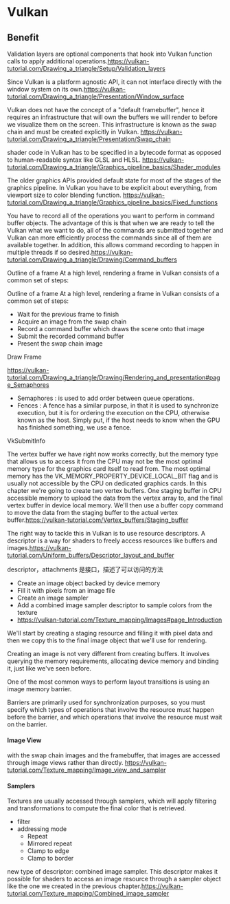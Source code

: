 # Vulkan

## Benefit

Validation layers are optional components that hook into Vulkan function calls to apply additional operations.https://vulkan-tutorial.com/Drawing_a_triangle/Setup/Validation_layers

Since Vulkan is a platform agnostic API, it can not interface directly with the window system on its own.https://vulkan-tutorial.com/Drawing_a_triangle/Presentation/Window_surface

Vulkan does not have the concept of a "default framebuffer", hence it requires an infrastructure that will own the buffers we will render to before we visualize them on the screen. This infrastructure is known as the swap chain and must be created explicitly in Vulkan. https://vulkan-tutorial.com/Drawing_a_triangle/Presentation/Swap_chain

 shader code in Vulkan has to be specified in a bytecode format as opposed to human-readable syntax like GLSL and HLSL.
 https://vulkan-tutorial.com/Drawing_a_triangle/Graphics_pipeline_basics/Shader_modules


The older graphics APIs provided default state for most of the stages of the graphics pipeline. In Vulkan you have to be explicit about everything, from viewport size to color blending function.
https://vulkan-tutorial.com/Drawing_a_triangle/Graphics_pipeline_basics/Fixed_functions

You have to record all of the operations you want to perform in command buffer objects. The advantage of this is that when we are ready to tell the Vulkan what we want to do, all of the commands are submitted together and Vulkan can more efficiently process the commands since all of them are available together. In addition, this allows command recording to happen in multiple threads if so desired.https://vulkan-tutorial.com/Drawing_a_triangle/Drawing/Command_buffers

Outline of a frame
At a high level, rendering a frame in Vulkan consists of a common set of steps:

Outline of a frame
At a high level, rendering a frame in Vulkan consists of a common set of steps:
- Wait for the previous frame to finish
- Acquire an image from the swap chain
- Record a command buffer which draws the scene onto that image
- Submit the recorded command buffer
- Present the swap chain image

Draw Frame

https://vulkan-tutorial.com/Drawing_a_triangle/Drawing/Rendering_and_presentation#page_Semaphores

- Semaphores :  is used to add order between queue operations. 
- Fences : A fence has a similar purpose, in that it is used to synchronize execution, but it is for ordering the execution on the CPU, otherwise known as the host. Simply put, if the host needs to know when the GPU has finished something, we use a fence.


VkSubmitInfo

The vertex buffer we have right now works correctly, but the memory type that allows us to access it from the CPU may not be the most optimal memory type for the graphics card itself to read from. The most optimal memory has the VK_MEMORY_PROPERTY_DEVICE_LOCAL_BIT flag and is usually not accessible by the CPU on dedicated graphics cards. In this chapter we're going to create two vertex buffers. One staging buffer in CPU accessible memory to upload the data from the vertex array to, and the final vertex buffer in device local memory. We'll then use a buffer copy command to move the data from the staging buffer to the actual vertex buffer.https://vulkan-tutorial.com/Vertex_buffers/Staging_buffer

The right way to tackle this in Vulkan is to use resource descriptors. A descriptor is a way for shaders to freely access resources like buffers and images.https://vulkan-tutorial.com/Uniform_buffers/Descriptor_layout_and_buffer

descriptor，attachments 是接口，描述了可以访问的方法

- Create an image object backed by device memory
- Fill it with pixels from an image file
- Create an image sampler
- Add a combined image sampler descriptor to sample colors from the texture
- https://vulkan-tutorial.com/Texture_mapping/Images#page_Introduction

 We'll start by creating a staging resource and filling it with pixel data and then we copy this to the final image object that we'll use for rendering.

Creating an image is not very different from creating buffers. It involves querying the memory requirements, allocating device memory and binding it, just like we've seen before.

One of the most common ways to perform layout transitions is using an image memory barrier. 

Barriers are primarily used for synchronization purposes, so you must specify which types of operations that involve the resource must happen before the barrier, and which operations that involve the resource must wait on the barrier. 

#### Image View
with the swap chain images and the framebuffer, that images are accessed through image views rather than directly. https://vulkan-tutorial.com/Texture_mapping/Image_view_and_sampler

#### Samplers
 Textures are usually accessed through samplers, which will apply filtering and transformations to compute the final color that is retrieved.
- filter
- addressing mode
  - Repeat
  - Mirrored repeat
  - Clamp to edge
  - Clamp to border 

new type of descriptor: combined image sampler. This descriptor makes it possible for shaders to access an image resource through a sampler object like the one we created in the previous chapter.https://vulkan-tutorial.com/Texture_mapping/Combined_image_sampler